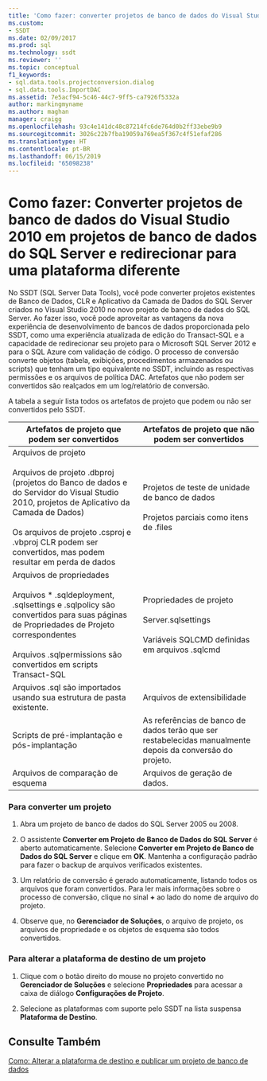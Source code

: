 ```yaml
---
title: 'Como fazer: converter projetos de banco de dados do Visual Studio 2010 em projetos de banco de dados do SQL Server e redirecionar para uma plataforma diferente | Microsoft Docs'
ms.custom:
- SSDT
ms.date: 02/09/2017
ms.prod: sql
ms.technology: ssdt
ms.reviewer: ''
ms.topic: conceptual
f1_keywords:
- sql.data.tools.projectconversion.dialog
- sql.data.tools.ImportDAC
ms.assetid: 7e5acf94-5c46-44c7-9ff5-ca7926f5332a
author: markingmyname
ms.author: maghan
manager: craigg
ms.openlocfilehash: 93c4e141dc48c87214fc6de764d0b2ff33ebe9b9
ms.sourcegitcommit: 3026c22b7fba19059a769ea5f367c4f51efaf286
ms.translationtype: HT
ms.contentlocale: pt-BR
ms.lasthandoff: 06/15/2019
ms.locfileid: "65098238"
---
```

# <a name="how-to-convert-a-visual-studio-2010-database-projects-to-sql-server-database-projects-and-retarget-to-a-different-platform"></a>Como fazer: Converter projetos de banco de dados do Visual Studio 2010 em projetos de banco de dados do SQL Server e redirecionar para uma plataforma diferente
No SSDT (SQL Server Data Tools), você pode converter projetos existentes de Banco de Dados, CLR e Aplicativo da Camada de Dados do SQL Server criados no Visual Studio 2010 no novo projeto de banco de dados do SQL Server. Ao fazer isso, você pode aproveitar as vantagens da nova experiência de desenvolvimento de bancos de dados proporcionada pelo SSDT, como uma experiência atualizada de edição do Transact\-SQL e a capacidade de redirecionar seu projeto para o Microsoft SQL Server 2012 e para o SQL Azure com validação de código. O processo de conversão converte objetos (tabela, exibições, procedimentos armazenados ou scripts) que tenham um tipo equivalente no SSDT, incluindo as respectivas permissões e os arquivos de política DAC. Artefatos que não podem ser convertidos são realçados em um log/relatório de conversão.  
  
A tabela a seguir lista todos os artefatos de projeto que podem ou não ser convertidos pelo SSDT.  
  
|Artefatos de projeto que podem ser convertidos|Artefatos de projeto que não podem ser convertidos|  
|-------------------------------------------|----------------------------------------------|  
|Arquivos de projeto<br /><br />Arquivos de projeto .dbproj (projetos do Banco de dados e do Servidor do Visual Studio 2010, projetos de Aplicativo da Camada de Dados)<br /><br />Os arquivos de projeto .csproj e .vbproj CLR podem ser convertidos, mas podem resultar em perda de dados|Projetos de teste de unidade de banco de dados<br /><br />Projetos parciais como itens de .files|  
|Arquivos de propriedades<br /><br />Arquivos * .sqldeployment, .sqlsettings e .sqlpolicy são convertidos para suas páginas de Propriedades de Projeto correspondentes<br /><br />Arquivos .sqlpermissions são convertidos em scripts Transact\-SQL|Propriedades de projeto<br /><br />Server.sqlsettings<br /><br />Variáveis SQLCMD definidas em arquivos .sqlcmd|  
|Arquivos .sql são importados usando sua estrutura de pasta existente.|Arquivos de extensibilidade|  
|Scripts de pré-implantação e pós-implantação|As referências de banco de dados terão que ser restabelecidas manualmente depois da conversão do projeto.|  
|Arquivos de comparação de esquema|Arquivos de geração de dados.|  
  
### <a name="to-convert-a-project"></a>Para converter um projeto  
  
1.  Abra um projeto de banco de dados do SQL Server 2005 ou 2008.  
  
2.  O assistente **Converter em Projeto de Banco de Dados do SQL Server** é aberto automaticamente. Selecione **Converter em Projeto de Banco de Dados do SQL Server** e clique em **OK**. Mantenha a configuração padrão para fazer o backup de arquivos verificados existentes.  
  
3.  Um relatório de conversão é gerado automaticamente, listando todos os arquivos que foram convertidos. Para ler mais informações sobre o processo de conversão, clique no sinal **+** ao lado do nome de arquivo do projeto.  
  
4.  Observe que, no **Gerenciador de Soluções**, o arquivo de projeto, os arquivos de propriedade e os objetos de esquema são todos convertidos.  
  
### <a name="to-change-a-projects-target-platform"></a>Para alterar a plataforma de destino de um projeto  
  
1.  Clique com o botão direito do mouse no projeto convertido no **Gerenciador de Soluções** e selecione **Propriedades** para acessar a caixa de diálogo **Configurações de Projeto**.  
  
2.  Selecione as plataformas com suporte pelo SSDT na lista suspensa **Plataforma de Destino**.  
  
## <a name="see-also"></a>Consulte Também  
[Como: Alterar a plataforma de destino e publicar um projeto de banco de dados](../ssdt/how-to-change-target-platform-and-publish-a-database-project.md)  
  
